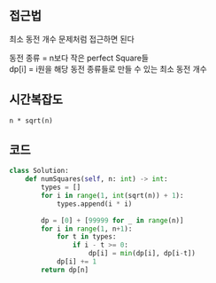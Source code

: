 ## 접근법

최소 동전 개수 문제처럼 접근하면 된다

동전 종류 = n보다 작은 perfect Square들    
dp[i] = i원을 해당 동전 종류들로 만들 수 있는 최소 동전 개수

## 시간복잡도
```
n * sqrt(n)
```


## 코드

```py
class Solution:
    def numSquares(self, n: int) -> int:
        types = []
        for i in range(1, int(sqrt(n)) + 1):
            types.append(i * i)
        
        dp = [0] + [99999 for _ in range(n)]
        for i in range(1, n+1):
            for t in types:
                if i - t >= 0:
                    dp[i] = min(dp[i], dp[i-t])
            dp[i] += 1
        return dp[n]
```

